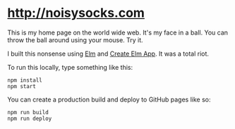 # http://noisysocks.com

This is my home page on the world wide web. It's my face in a ball. You can
throw the ball around using your mouse. Try it.

I built this nonsense using [Elm](http://elm-lang.org) and [Create Elm
App](https://github.com/halfzebra/create-elm-app). It was a total riot.

To run this locally, type something like this:

```
npm install
npm start
```

You can create a production build and deploy to GitHub pages like so:

```
npm run build
npm run deploy
```
